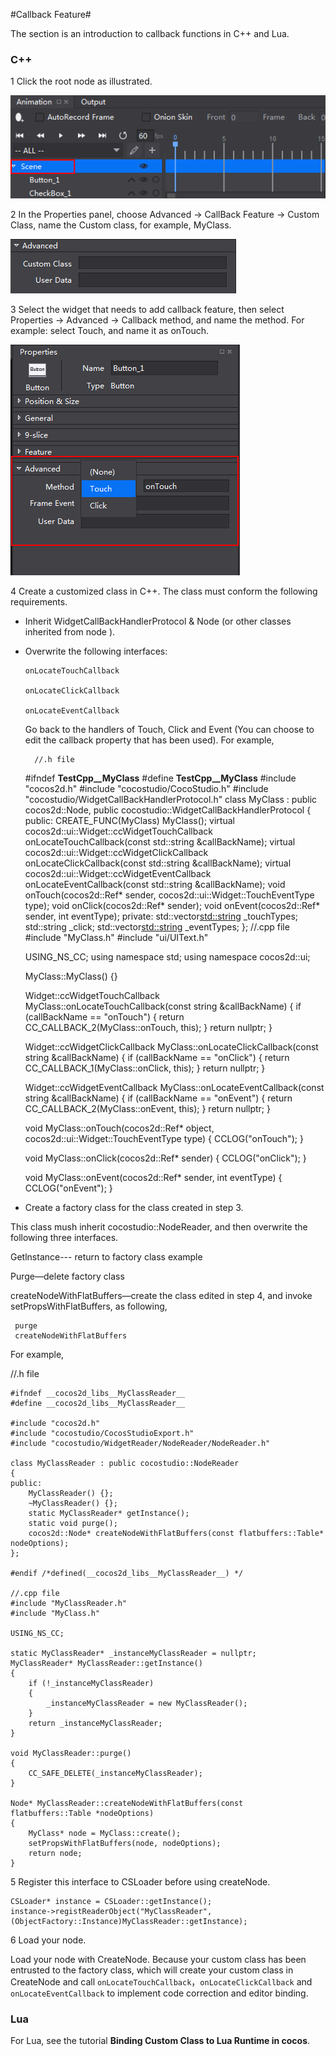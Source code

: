 #Callback Feature#

The section is an introduction to callback functions in C++ and Lua.

### C++ ###

1   Click the root node as illustrated.

   ![image](../../../studio-img/HowToCode/CallBack/image001.png)

2 In the Properties panel, choose Advanced -> CallBack Feature -> Custom Class, name the Custom class, for example, MyClass.

   ![image](../../../studio-img/HowToCode/CallBack/image002.png)

3 Select the widget that needs to add callback feature, then select Properties -> Advanced -> Callback method, and name the method. For example: select Touch, and name it as onTouch.

   ![image](../../../studio-img/HowToCode/CallBack/image003.png)

4 Create a customized class in C++. The class must conform the following requirements.

- Inherit WidgetCallBackHandlerProtocol & Node (or other classes inherited from node ).

- Overwrite the following interfaces:

	  onLocateTouchCallback

	  onLocateClickCallback

	  onLocateEventCallback

  Go back to the handlers of Touch, Click and Event (You can choose to edit the callback property that has been used). For example,

        //.h file

	#ifndef __TestCpp__MyClass__
	#define __TestCpp__MyClass__
	#include "cocos2d.h"
	#include "cocostudio/CocoStudio.h"
	#include "cocostudio/WidgetCallBackHandlerProtocol.h"
	class MyClass : public cocos2d::Node, public cocostudio::WidgetCallBackHandlerProtocol
	{
	public:
		CREATE_FUNC(MyClass)
		MyClass();
		virtual cocos2d::ui::Widget::ccWidgetTouchCallback
		onLocateTouchCallback(const std::string &callBackName);
		virtual cocos2d::ui::Widget::ccWidgetClickCallback
		onLocateClickCallback(const std::string &callBackName);
		virtual cocos2d::ui::Widget::ccWidgetEventCallback
		onLocateEventCallback(const std::string &callBackName);
		void onTouch(cocos2d::Ref* sender, cocos2d::ui::Widget::TouchEventType type);
		void onClick(cocos2d::Ref* sender);
		void onEvent(cocos2d::Ref* sender, int eventType);
	 private:
		std::vector<std::string> _touchTypes;
		std::string _click;
		std::vector<std::string> _eventTypes;
	};
	//.cpp file
	#include "MyClass.h"
	#include "ui/UIText.h"

	USING_NS_CC;
	using namespace std;
	using namespace cocos2d::ui;

	MyClass::MyClass()
	{}

	Widget::ccWidgetTouchCallback MyClass::onLocateTouchCallback(const string &callBackName)
	{
		if (callBackName == "onTouch")
		{
			return CC_CALLBACK_2(MyClass::onTouch, this);
		}
		return nullptr;
	}

	Widget::ccWidgetClickCallback MyClass::onLocateClickCallback(const string &callBackName)
	{
		if (callBackName == "onClick")
		{
			return CC_CALLBACK_1(MyClass::onClick, this);
		}
		return nullptr;
	}

	Widget::ccWidgetEventCallback MyClass::onLocateEventCallback(const string &callBackName)
	{
		if (callBackName == "onEvent")
		{
			return CC_CALLBACK_2(MyClass::onEvent, this);
		}
		return nullptr;
	}

	void MyClass::onTouch(cocos2d::Ref* object, cocos2d::ui::Widget::TouchEventType type)
	{
		CCLOG("onTouch");
	}

	void MyClass::onClick(cocos2d::Ref* sender)
	{
		CCLOG("onClick");
	}

	void MyClass::onEvent(cocos2d::Ref* sender, int eventType)
	{
		CCLOG("onEvent");
	}


- Create a factory class for the class created in step 3.

This class mush inherit cocostudio::NodeReader, and then overwrite the following three interfaces.

Getlnstance--- return to factory class example

Purge—delete factory class

createNodeWithFlatBuffers—create the class edited in step 4, and invoke setPropsWithFlatBuffers, as following,

     purge
     createNodeWithFlatBuffers

For example,

   //.h file

	#ifndef __cocos2d_libs__MyClassReader__
	#define __cocos2d_libs__MyClassReader__

	#include "cocos2d.h"
	#include "cocostudio/CocosStudioExport.h"
	#include "cocostudio/WidgetReader/NodeReader/NodeReader.h"

	class MyClassReader : public cocostudio::NodeReader
	{
	public:
		MyClassReader() {};
		~MyClassReader() {};
		static MyClassReader* getInstance();
		static void purge();
		cocos2d::Node* createNodeWithFlatBuffers(const flatbuffers::Table* nodeOptions);
	};

	#endif /*defined(__cocos2d_libs__MyClassReader__) */

	//.cpp file
	#include "MyClassReader.h"
	#include "MyClass.h"

	USING_NS_CC;

    static MyClassReader* _instanceMyClassReader = nullptr;
	MyClassReader* MyClassReader::getInstance()
	{
		if (!_instanceMyClassReader)
		{
			_instanceMyClassReader = new MyClassReader();
		}
		return _instanceMyClassReader;
	}

	void MyClassReader::purge()
	{
		CC_SAFE_DELETE(_instanceMyClassReader);
	}

	Node* MyClassReader::createNodeWithFlatBuffers(const flatbuffers::Table *nodeOptions)
	{
		MyClass* node = MyClass::create();
		setPropsWithFlatBuffers(node, nodeOptions);
		return node;
	}

5 Register this interface to CSLoader before using createNode.

	CSLoader* instance = CSLoader::getInstance();
	instance->registReaderObject("MyClassReader",(ObjectFactory::Instance)MyClassReader::getInstance);

6 Load your node.

Load your node with CreateNode. Because your custom class has been entrusted to the factory class, which will create your custom class in CreateNode and call `onLocateTouchCallback`，`onLocateClickCallback` and `onLocateEventCallback` to implement code correction and editor binding.

### Lua ###

For Lua, see the tutorial **Binding Custom Class to Lua Runtime in cocos**.
